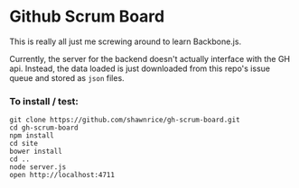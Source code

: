 # Github Scrum Board

This is really all just me screwing around to learn Backbone.js.

Currently, the server for the backend doesn't actually interface with the GH api. Instead, the data loaded is just downloaded from this repo's issue queue and stored as `json` files.

### To install / test:

```shell
git clone https://github.com/shawnrice/gh-scrum-board.git
cd gh-scrum-board
npm install
cd site
bower install
cd ..
node server.js
open http://localhost:4711
```